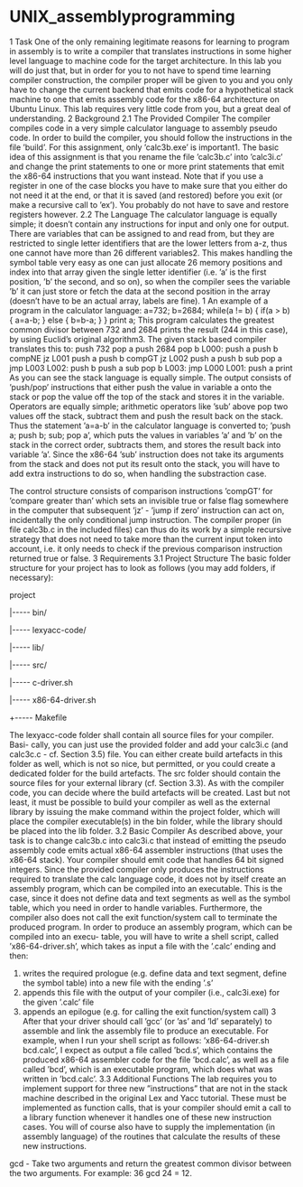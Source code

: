 # UNIX_assemblyprogramming

1 Task
One of the only remaining legitimate reasons for learning to program in assembly
is to write a compiler that translates instructions in some higher level language
to machine code for the target architecture. In this lab you will do just that, but
in order for you to not have to spend time learning compiler construction, the
compiler proper will be given to you and you only have to change the current
backend that emits code for a hypothetical stack machine to one that emits
assembly code for the x86-64 architecture on Ubuntu Linux. This lab requires
very little code from you, but a great deal of understanding.
2 Background
2.1 The Provided Compiler
The compiler compiles code in a very simple calculator language to assembly
pseudo code. In order to build the compiler, you should follow the instructions
in the file ’build’. For this assignment, only ’calc3b.exe’ is important1.
The basic idea of this assignment is that you rename the file ’calc3b.c’ into
’calc3i.c’ and change the print statements to one or more print statements that
emit the x86-64 instructions that you want instead. Note that if you use a
register in one of the case blocks you have to make sure that you either do not
need it at the end, or that it is saved (and restored) before you exit (or make
a recursive call to ’ex’). You probably do not have to save and restore registers
however.
2.2 The Language
The calculator language is equally simple; it doesn’t contain any instructions
for input and only one for output. There are variables that can be assigned to
and read from, but they are restricted to single letter identifiers that are the
lower letters from a-z, thus one cannot have more than 26 different variables2.
This makes handling the symbol table very easy as one can just allocate 26 memory
positions and index into that array given the single letter identifier (i.e. ’a’ is the first position,
’b’ the second, and so on), so when the compiler sees the variable ’b’ it can just store or fetch
the data at the second position in the array (doesn’t have to be an actual array, labels are
fine).
1
An example of a program in the calculator language:
a=732;
b=2684;
while(a != b) {
if(a > b) {
a=a-b;
} else {
b=b-a;
}
}
print a;
This program calculates the greatest common divisor between 732 and 2684
prints the result (244 in this case), by using Euclid’s original algorithm3.
The given stack based compiler translates this to:
push 732
pop a
push 2684
pop b
L000:
push a
push b
compNE
jz L001
push a
push b
compGT
jz L002
push a
push b
sub
pop a
jmp L003
L002:
push b
push a
sub
pop b
L003:
jmp L000
L001:
push a
print
As you can see the stack language is equally simple. The output consists of
’push/pop’ instructions that either push the value in variable a onto the stack
or pop the value off the top of the stack and stores it in the variable.
Operators are equally simple; arithmetic operators like ’sub’ above pop two
values off the stack, subtract them and push the result back on the stack. Thus
the statement ’a=a-b’ in the calculator language is converted to; ’push a; push
b; sub; pop a’, which puts the values in variables ’a’ and ’b’ on the stack in the
correct order, subtracts them, and stores the result back into variable ’a’. Since
the x86-64 ’sub’ instruction does not take its arguments from the stack and does
not put its result onto the stack, you will have to add extra instructions to do
so, when handling the substraction case.


The control structure consists of comparison instructions ’compGT’ for ’compare
greater than’ which sets an invisible true or false flag somewhere in the computer
that subsequent ’jz’ - ’jump if zero’ instruction can act on, incidentally the
only conditional jump instruction. The compiler proper (in file calc3b.c in the
included files) can thus do its work by a simple recursive strategy that does not
need to take more than the current input token into account, i.e. it only needs
to check if the previous comparison instruction returned true or false.
3 Requirements
3.1 Project Structure
The basic folder structure for your project has to look as follows (you may add
folders, if necessary):


project


|----- bin/


|----- lexyacc-code/


|----- lib/


|----- src/


|----- c-driver.sh


|----- x86-64-driver.sh


+----- Makefile


The lexyacc-code folder shall contain all source files for your compiler. Basi-
cally, you can just use the provided folder and add your calc3i.c (and calc3c.c -
cf. Section 3.5) file. You can either create build artefacts in this folder as well,
which is not so nice, but permitted, or you could create a dedicated folder for
the build artefacts.
The src folder should contain the source files for your external library (cf.
Section 3.3). As with the compiler code, you can decide where the build artefacts
will be created.
Last but not least, it must be possible to build your compiler as well as the
external library by issuing the make command within the project folder, which
will place the compiler executable(s) in the bin folder, while the library should
be placed into the lib folder.
3.2 Basic Compiler
As described above, your task is to change calc3b.c into calc3i.c that instead of
emitting the pseudo assembly code emits actual x86-64 assembler instructions
(that uses the x86-64 stack). Your compiler should emit code that handles 64
bit signed integers.
Since the provided compiler only produces the instructions required to translate
the calc language code, it does not by itself create an assembly program, which
can be compiled into an executable. This is the case, since it does not define data
and text segments as well as the symbol table, which you need in order to handle
variables. Furthermore, the compiler also does not call the exit function/system
call to terminate the produced program.
In order to produce an assembly program, which can be compiled into an execu-
table, you will have to write a shell script, called ’x86-64-driver.sh’, which takes
as input a file with the ’.calc’ ending and then:
1. writes the required prologue (e.g. define data and text segment, define the
symbol table) into a new file with the ending ’.s’
2. appends this file with the output of your compiler (i.e., calc3i.exe) for the
given ’.calc’ file
3. appends an epilogue (e.g. for calling the exit function/system call)
3
After that your driver should call ’gcc’ (or ’as’ and ’ld’ separately) to assemble
and link the assembly file to produce an executable.
For example, when I run your shell script as follows: ’x86-64-driver.sh bcd.calc’,
I expect as output a file called ’bcd.s’, which contains the produced x86-64
assembler code for the file ’bcd.calc’, as well as a file called ’bcd’, which is an
executable program, which does what was written in ’bcd.calc’.
3.3 Additional Functions
The lab requires you to implement support for three new ”instructions” that are
not in the stack machine described in the original Lex and Yacc tutorial. These
must be implemented as function calls, that is your compiler should emit a call
to a library function whenever it handles one of these new instruction cases. You
will of course also have to supply the implementation (in assembly language) of
the routines that calculate the results of these new instructions.

gcd - Take two arguments and return the greatest common divisor between
the two arguments. For example: 36 gcd 24 = 12.
